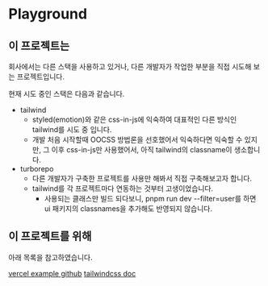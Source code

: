 # Playground

## 이 프로젝트는

회사에서는 다른 스택을 사용하고 있거나, 다른 개발자가 작업한 부분을 직접 시도해 보는 프로젝트입니다.

현재 시도 중인 스택은 다음과 같습니다.
- tailwind
  - styled(emotion)와 같은 css-in-js에 익숙하여 대표적인 다른 방식인 tailwind를 시도 중 입니다.
  - 개발 처음 시작할때 OOCSS 방법론을 선호했어서 익숙하다면 익숙할 수 있지만, 그 이후 css-in-js만 사용했어서, 아직 tailwind의 classname이 생소합니다.
- turborepo
  - 다른 개발자가 구축한 프로젝트를 사용만 해봐서 직접 구축해보고자 합니다.
  - tailwind를 각 프로젝트마다 연동하는 것부터 고생이었습니다.
    - 사용되는 클래스만 빌드 되다보니, pnpm run dev --filter=user를 하면 ui 패키지의 classnames을 추가해도 반영되지 않습니다.

## 이 프로젝트를 위해

아래 목록을 참고하였습니다.

[vercel example github](https://github.com/vercel/turborepo/blob/main/examples/with-tailwind/packages/ui/src/card.tsx)
[tailwindcss doc](https://tailwindcss.com/docs/clear)